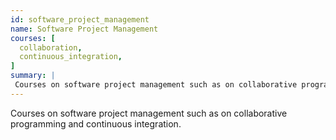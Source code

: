 ```yaml
---
id: software_project_management
name: Software Project Management
courses: [
  collaboration,
  continuous_integration,
]
summary: |
 Courses on software project management such as on collaborative programming and continuous integration.
---
```


Courses on software project management such as on collaborative programming and continuous integration.
